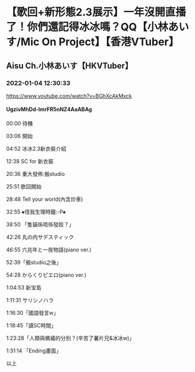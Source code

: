 # 【歌回+新形態2.3展示】一年沒開直播了！你們還記得冰冰嗎？QQ【小林あいす/Mic On Project】【香港VTuber】
## Aisu Ch.小林あいす【HKVTuber】
### 2022-01-04 12:30:33
https://www.youtube.com/watch?v=BGhXcAkMxck
#### UgzivMhDd-lmrFR5nNZ4AaABAg
00:00 待機

03:06 開始

04:52 冰冰2.3新衣裝介紹

12:38 SC for 新衣裝

20:36 重大發佈:搬studio

25:51 歌回開始

28:48 Tell your world(內含炒車)

32:55 ♠怪我生理時鐘:-P♠

38:50 「隻貓係唔係發姣？」

42:26 丸の内サデスティック

46:55 六兆年と一夜物語(piano ver.)

52:39「搬studio之後」

54:28 からくりピエロ(piano ver.)

1:04:53 新宝島

1:11:31 サリシノハラ

1:16:30「國語發言w」

1:18:45「讀SC時間」

1:23:28「人類與螞蟻的分別？(辛苦了薯片兄&冰冰w)」

1:31:14 「Ending畫面」

以上


